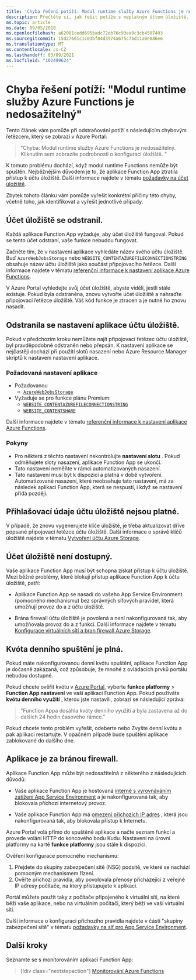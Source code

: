 ```yaml
---
title: 'Chyba řešení potíží: Modul runtime služby Azure Functions je nedosažitelný'
description: Přečtěte si, jak řešit potíže s neplatným účtem úložiště.
ms.topic: article
ms.date: 09/05/2018
ms.openlocfilehash: a62001cedd695badc72eb76c93ea9c3cb4507403
ms.sourcegitcommit: 15d27661c1c03bf84d3974a675c7bd11a0e086e6
ms.translationtype: MT
ms.contentlocale: cs-CZ
ms.lasthandoff: 03/09/2021
ms.locfileid: "102499624"
---
```

# <a name="troubleshoot-error-azure-functions-runtime-is-unreachable"></a>Chyba řešení potíží: "Modul runtime služby Azure Functions je nedosažitelný"

Tento článek vám pomůže při odstraňování potíží s následujícím chybovým řetězcem, který se zobrazí v Azure Portal:

> "Chyba: Modul runtime služby Azure Functions je nedosažitelný. Kliknutím sem zobrazíte podrobnosti o konfiguraci úložiště. "

K tomuto problému dochází, když modul runtime Functions nemůže být spuštěn. Nejběžnějším důvodem je to, že aplikace Function App ztratila přístup k účtu úložiště. Další informace najdete v tématu [požadavky na účet úložiště](storage-considerations.md#storage-account-requirements).

Zbytek tohoto článku vám pomůže vyřešit konkrétní příčiny této chyby, včetně toho, jak identifikovat a vyřešit jednotlivé případy.

## <a name="storage-account-was-deleted"></a>Účet úložiště se odstranil.

Každá aplikace Function App vyžaduje, aby účet úložiště fungoval. Pokud se tento účet odstraní, vaše funkce nebudou fungovat.

Začněte tím, že v nastavení aplikace vyhledáte název svého účtu úložiště. Buď `AzureWebJobsStorage` nebo `WEBSITE_CONTENTAZUREFILECONNECTIONSTRING` obsahuje název účtu úložiště jako součást připojovacího řetězce. Další informace najdete v tématu [referenční informace k nastavení aplikace Azure Functions](./functions-app-settings.md#azurewebjobsstorage).

V Azure Portal vyhledejte svůj účet úložiště, abyste viděli, jestli stále existuje. Pokud byla odstraněna, znovu vytvořte účet úložiště a nahraďte připojovací řetězce úložiště. Váš kód funkce je ztracen a je nutné ho znovu nasadit.

## <a name="storage-account-application-settings-were-deleted"></a>Odstranila se nastavení aplikace účtu úložiště.

Pokud v předchozím kroku nemůžete najít připojovací řetězec účtu úložiště, byl pravděpodobně odstraněn nebo přepsán. K nastavení aplikace se nejčastěji dochází při použití slotů nasazení nebo Azure Resource Manager skriptů k nastavení nastavení aplikace.

### <a name="required-application-settings"></a>Požadovaná nastavení aplikace

* Požadovanou
    * [`AzureWebJobsStorage`](./functions-app-settings.md#azurewebjobsstorage)
* Vyžaduje se pro funkce plánu Premium:
    * [`WEBSITE_CONTENTAZUREFILECONNECTIONSTRING`](./functions-app-settings.md)
    * [`WEBSITE_CONTENTSHARE`](./functions-app-settings.md)

Další informace najdete v tématu [referenční informace k nastavení aplikace Azure Functions](./functions-app-settings.md).

### <a name="guidance"></a>Pokyny

* Pro některá z těchto nastavení nekontrolujte **nastavení slotu** . Pokud odměňujete sloty nasazení, aplikace Function App se ukončí.
* Tato nastavení neměňte v rámci automatizovaných nasazení.
* Tato nastavení musí být k dispozici a platná v době vytvoření. Automatizované nasazení, které neobsahuje tato nastavení, má za následek aplikaci Function App, která se nespustí, i když se nastavení přidá později.

## <a name="storage-account-credentials-are-invalid"></a>Přihlašovací údaje účtu úložiště nejsou platné.

V případě, že znovu vygenerujete klíče úložiště, je třeba aktualizovat dříve popsané připojovací řetězce účtu úložiště. Další informace o správě klíčů úložiště najdete v tématu [Vytvoření účtu Azure Storage](../storage/common/storage-account-create.md).

## <a name="storage-account-is-inaccessible"></a>Účet úložiště není dostupný.

Vaše aplikace Function App musí být schopna získat přístup k účtu úložiště. Mezi běžné problémy, které blokují přístup aplikace Function App k účtu úložiště, patří:

* Aplikace Function App se nasadí do vašeho App Service Environment (pomocného mechanismu) bez správných síťových pravidel, která umožňují provoz do a z účtu úložiště.

* Brána firewall účtu úložiště je povolená a není nakonfigurovaná tak, aby umožňovala provoz do a z funkcí. Další informace najdete v tématu [Konfigurace virtuálních sítí a bran firewall Azure Storage](../storage/common/storage-network-security.md?toc=%2fazure%2fstorage%2ffiles%2ftoc.json).

## <a name="daily-execution-quota-is-full"></a>Kvóta denního spuštění je plná.

Pokud máte nakonfigurovanou denní kvótu spuštění, aplikace Function App je dočasně zakázaná, což způsobuje, že mnohé z ovládacích prvků portálu nebudou dostupné. 

Pokud chcete ověřit kvótu v [Azure Portal](https://portal.azure.com), vyberte **funkce platformy**  >  **Function App nastavení** ve vaší aplikaci Function App. Pokud používáte **kvótu denního využití** , kterou jste nastavili, zobrazí se následující zpráva:

  > "Function Appa dosáhla kvóty denního využití a byla zastavena až do dalších 24 hodin časového rámce."

Pokud chcete tento problém vyřešit, odeberte nebo Zvyšte denní kvótu a pak aplikaci restartujte. V opačném případě bude spuštění aplikace zablokované do dalšího dne.

## <a name="app-is-behind-a-firewall"></a>Aplikace je za bránou firewall.

Aplikace Function App může být nedosažitelná z některého z následujících důvodů:

* Vaše aplikace Function App je hostovaná [interně s vyrovnáváním zatížení App Service Environment](../app-service/environment/create-ilb-ase.md) a je nakonfigurovaná tak, aby blokovala příchozí internetový provoz.

* Vaše aplikace Function App má [omezení příchozích IP adres](functions-networking-options.md#inbound-access-restrictions) , která jsou nakonfigurovaná tak, aby blokovala přístup k Internetu. 

Azure Portal volá přímo do spuštěné aplikace a načte seznam funkcí a provede volání HTTP do koncového bodu Kudu. Nastavení na úrovni platformy na kartě **funkce platformy** jsou stále k dispozici.

Ověření konfigurace pomocného mechanismu:
1. Přejdete do skupiny zabezpečení sítě (NSG) podsítě, ve které se nachází pomocným mechanismem řízení.
1. Ověřte příchozí pravidla, aby povolovala přenosy přicházející z veřejné IP adresy počítače, na který přistupujete k aplikaci. 
   
Portál můžete použít taky z počítače připojeného k virtuální síti, na které běží vaše aplikace, nebo na virtuálním počítači, který běží ve vaší virtuální síti. 

Další informace o konfiguraci příchozího pravidla najdete v části "skupiny zabezpečení sítě" v tématu [požadavky na síť pro App Service Environment](../app-service/environment/network-info.md#network-security-groups).

## <a name="next-steps"></a>Další kroky

Seznamte se s monitorováním aplikací Function App:

> [!div class="nextstepaction"]
> [Monitorování Azure Functions](functions-monitoring.md)
